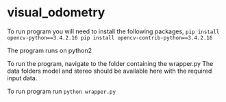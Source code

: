# visual_odometry

To run program you will need to install the following packages,
`pip install opencv-python==3.4.2.16
pip install opencv-contrib-python==3.4.2.16`

The program runs on python2

To run the program, navigate to the folder containing the wrapper.py
The data folders model and stereo should be available here with the required input data.

To run program run
`python wrapper.py`
